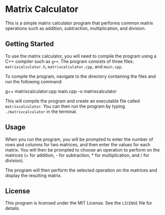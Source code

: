 # Matrix Calculator

This is a simple matrix calculator program that performs common matrix operations such as addition, subtraction, multiplication, and division.

## Getting Started

To use the matrix calculator, you will need to compile the program using a C++ compiler such as `g++`. The program consists of three files: `matrixcalculator.h`, `matrixcalculator.cpp`, and `main.cpp`. 

To compile the program, navigate to the directory containing the files and run the following command:

g++ matrixcalculator.cpp main.cpp -o matrixcalculator


This will compile the program and create an executable file called `matrixcalculator`. You can then run the program by typing `./matrixcalculator` in the terminal.

## Usage

When you run the program, you will be prompted to enter the number of rows and columns for two matrices, and then enter the values for each matrix. You will then be prompted to choose an operation to perform on the matrices (+ for addition, - for subtraction, * for multiplication, and / for division).

The program will then perform the selected operation on the matrices and display the resulting matrix.


## License

This program is licensed under the MIT License. See the `LICENSE` file for details.
